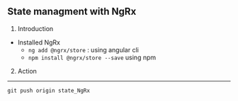 ## State managment with NgRx

1. Introduction
  - Installed NgRx
     - `ng add @ngrx/store` : using angular cli
     - `npm install @ngrx/store --save` using npm
2. Action

---
`git push origin state_NgRx`